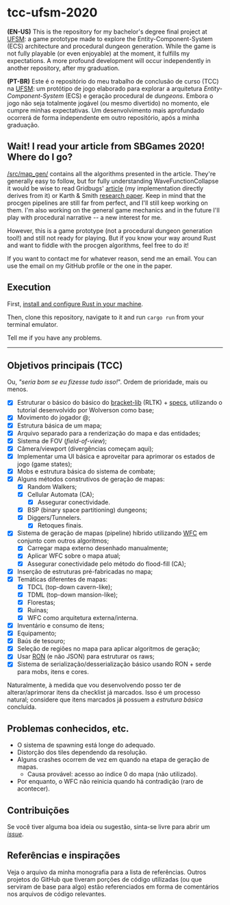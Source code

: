 # tcc-ufsm-2020
**(EN-US)** This is the repository for my bachelor's degree final project at [UFSM](https://www.ufsm.br/): a game
prototype made to explore the Entity-Component-System (ECS) architecture and procedural dungeon generation.
While the game is not fully playable (or even enjoyable) at the moment, it
fulfills my expectations. A more profound development will occur independently in another
repository, after my graduation.

**(PT-BR)** Este é o repositório do meu trabalho de conclusão de curso (TCC) na [UFSM](https://www.ufsm.br/): um
protótipo de jogo elaborado para explorar a arquitetura *Entity-Component-System* (ECS) e
geração procedural de *dungeons*.
Embora o jogo não seja totalmente jogável (ou mesmo divertido) no momento,
ele cumpre minhas expectativas. Um desenvolvimento mais aprofundado ocorrerá de forma independente
em outro repositório, após a minha graduação.

## Wait! I read your article from SBGames 2020! Where do I go?
[/src/map_gen/](https://github.com/pprobst/tcc-ufsm-2020/tree/master/src/map_gen) contains all the algorithms presented in the article. They're
generally easy to follow, but for fully understanding WaveFunctionCollapse it
would be wise to read Gridbugs' [article](https://gridbugs.org/wave-function-collapse/) (my implementation directly derives from it) or Karth & Smith [research paper](https://adamsmith.as/papers/wfc_is_constraint_solving_in_the_wild.pdf).
Keep in mind that the procgen pipelines are still far from perfect, and I'll
still keep working on them. I'm also working on the general game mechanics and
in the future I'll play with procedural narrative -- a new interest for me.

However, this is a game prototype (not a procedural dungeon generation tool!) and still not ready for playing. But if
you know your way around Rust and want to fiddle with the procgen algorithms,
feel free to do it!

If you want to contact me for whatever reason, send me an email. You can use the email on my GitHub
profile or the one in the paper.

## Execution
First, [install and configure Rust in your machine](https://doc.rust-lang.org/book/ch01-01-installation.html).

Then, clone this repository, navigate to it and run ```cargo run``` from your terminal emulator.

Tell me if you have any problems.

---

## Objetivos principais (TCC)
Ou, _"seria bom se eu fizesse tudo isso!_". Ordem de prioridade, mais ou menos.
- [x] Estruturar o básico do básico do [bracket-lib](https://github.com/thebracket/bracket-lib) 
  (RLTK) + [specs](https://github.com/amethyst/specs/), utilizando o tutorial desenvolvido por Wolverson como base;
- [x] Movimento do jogador @;
- [x] Estrutura básica de um mapa;
- [x] Arquivo separado para a renderização do mapa e das entidades;
- [x] Sistema de FOV (_field-of-view_);
- [x] Câmera/viewport (divergências começam aqui);
- [x] Implementar uma UI básica e aproveitar para aprimorar os estados de jogo (game states);
- [x] Mobs e estrutura básica do sistema de combate;
- [x] Alguns métodos construtivos de geração de mapas:
    - [x] Random Walkers;
    - [x] Cellular Automata (CA);
        - [x] Assegurar conectividade.
    - [x] BSP (binary space partitioning) dungeons;
    - [x] Diggers/Tunnelers.
        - [x] Retoques finais.
- [x] Sistema de geração de mapas (pipeline) híbrido utilizando
  [WFC](https://github.com/mxgmn/WaveFunctionCollapse) em conjunto com outros algoritmos;
  - [x] Carregar mapa externo desenhado manualmente;
  - [x] Aplicar WFC sobre o mapa atual;
  - [x] Assegurar conectividade pelo método do flood-fill (CA);
- [x] Inserção de estruturas pré-fabricadas no mapa;
- [x] Temáticas diferentes de mapas:
    - [x] TDCL (top-down cavern-like);
    - [x] TDML (top-down mansion-like);
    - [x] Florestas;
    - [x] Ruínas;
    - [x] WFC como arquitetura externa/interna.
- [x] Inventário e consumo de itens;
- [x] Equipamento;
- [x] Baús de tesouro;
- [x] Seleção de regiões no mapa para aplicar algoritmos de geração;
- [x] Usar [RON](https://github.com/ron-rs/ron) (e não JSON) para estruturar os raws;
- [x] Sistema de serialização/desserialização básico usando RON +
  serde para mobs, itens e cores.

Naturalmente, à medida que vou desenvolvendo posso ter de 
alterar/aprimorar itens da checklist já marcados. Isso é um processo natural;
considere que itens marcados já possuem a _estrutura básica_ concluída. 

## Problemas conhecidos, etc.
- O sistema de spawning está longe do adequado.
- Distorção dos tiles dependendo da resolução.
- Alguns crashes ocorrem de vez em quando na etapa de geração de mapas.
    - Causa provável: acesso ao índice 0 do mapa (não utilizado).
- Por enquanto, o WFC não reinicia quando há contradição (raro de acontecer). 

## Contribuições
Se você tiver alguma boa ideia ou sugestão, sinta-se livre para abrir um 
[_issue_](https://github.com/pprobst/tcc-ufsm-2020/issues/new).

## Referências e inspirações
Veja o arquivo da minha monografia para a lista de referências. Outros projetos do GitHub que tiveram
porções de código utilizadas (ou que serviram de base para algo) estão referenciados em forma de comentários nos arquivos de código relevantes.
